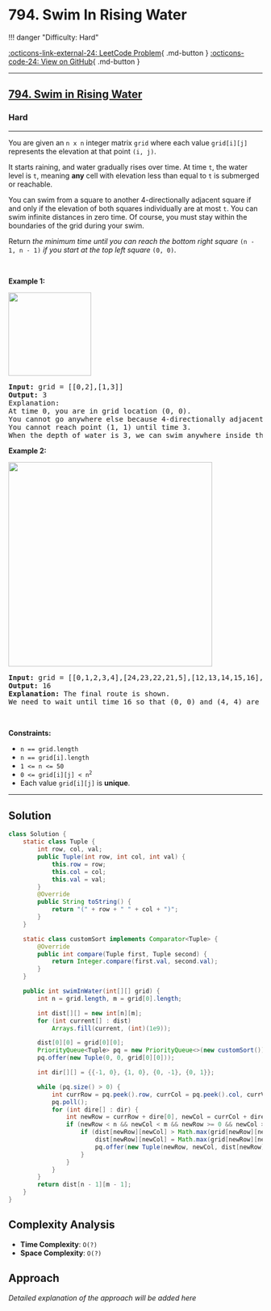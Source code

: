 # 794. Swim In Rising Water

!!! danger "Difficulty: Hard"

[:octicons-link-external-24: LeetCode Problem](https://leetcode.com/problems/swim-in-rising-water/){ .md-button }
[:octicons-code-24: View on GitHub](https://github.com/RAJ8664/Leetcode/tree/master/0794-swim-in-rising-water){ .md-button }

---

<h2><a href="https://leetcode.com/problems/swim-in-rising-water">794. Swim in Rising Water</a></h2><h3>Hard</h3><hr><p>You are given an <code>n x n</code> integer matrix <code>grid</code> where each value <code>grid[i][j]</code> represents the elevation at that point <code>(i, j)</code>.</p>

<p>It starts raining, and water gradually rises over time. At time <code>t</code>, the water level is <code>t</code>, meaning <strong>any</strong> cell with elevation less than equal to <code>t</code> is submerged or reachable.</p>

<p>You can swim from a square to another 4-directionally adjacent square if and only if the elevation of both squares individually are at most <code>t</code>. You can swim infinite distances in zero time. Of course, you must stay within the boundaries of the grid during your swim.</p>

<p>Return <em>the minimum time until you can reach the bottom right square </em><code>(n - 1, n - 1)</code><em> if you start at the top left square </em><code>(0, 0)</code>.</p>

<p>&nbsp;</p>
<p><strong class="example">Example 1:</strong></p>
<img alt="" src="https://assets.leetcode.com/uploads/2021/06/29/swim1-grid.jpg" style="width: 164px; height: 165px;" />
<pre>
<strong>Input:</strong> grid = [[0,2],[1,3]]
<strong>Output:</strong> 3
Explanation:
At time 0, you are in grid location (0, 0).
You cannot go anywhere else because 4-directionally adjacent neighbors have a higher elevation than t = 0.
You cannot reach point (1, 1) until time 3.
When the depth of water is 3, we can swim anywhere inside the grid.
</pre>

<p><strong class="example">Example 2:</strong></p>
<img alt="" src="https://assets.leetcode.com/uploads/2021/06/29/swim2-grid-1.jpg" style="width: 404px; height: 405px;" />
<pre>
<strong>Input:</strong> grid = [[0,1,2,3,4],[24,23,22,21,5],[12,13,14,15,16],[11,17,18,19,20],[10,9,8,7,6]]
<strong>Output:</strong> 16
<strong>Explanation:</strong> The final route is shown.
We need to wait until time 16 so that (0, 0) and (4, 4) are connected.
</pre>

<p>&nbsp;</p>
<p><strong>Constraints:</strong></p>

<ul>
	<li><code>n == grid.length</code></li>
	<li><code>n == grid[i].length</code></li>
	<li><code>1 &lt;= n &lt;= 50</code></li>
	<li><code>0 &lt;= grid[i][j] &lt;&nbsp;n<sup>2</sup></code></li>
	<li>Each value <code>grid[i][j]</code> is <strong>unique</strong>.</li>
</ul>


---

## Solution

```java
class Solution {
    static class Tuple {
        int row, col, val;
        public Tuple(int row, int col, int val) {
            this.row = row;
            this.col = col;
            this.val = val;
        }
        @Override
        public String toString() {
            return "(" + row + " " + col + ")";
        }
    }

    static class customSort implements Comparator<Tuple> {
        @Override
        public int compare(Tuple first, Tuple second) {
            return Integer.compare(first.val, second.val);
        }
    } 

    public int swimInWater(int[][] grid) {
        int n = grid.length, m = grid[0].length;

        int dist[][] = new int[n][m];
        for (int current[] : dist)
            Arrays.fill(current, (int)(1e9));

        dist[0][0] = grid[0][0]; 
        PriorityQueue<Tuple> pq = new PriorityQueue<>(new customSort());
        pq.offer(new Tuple(0, 0, grid[0][0]));

        int dir[][] = {{-1, 0}, {1, 0}, {0, -1}, {0, 1}};

        while (pq.size() > 0) {
            int currRow = pq.peek().row, currCol = pq.peek().col, currVal = pq.peek().val;
            pq.poll();
            for (int dire[] : dir) {
                int newRow = currRow + dire[0], newCol = currCol + dire[1];
                if (newRow < n && newCol < m && newRow >= 0 && newCol >= 0) {
                    if (dist[newRow][newCol] > Math.max(grid[newRow][newCol], currVal)) {
                        dist[newRow][newCol] = Math.max(grid[newRow][newCol], currVal);
                        pq.offer(new Tuple(newRow, newCol, dist[newRow][newCol]));
                    }
                }
            }
        }
        return dist[n - 1][m - 1];
    }
}
```

## Complexity Analysis

- **Time Complexity**: `O(?)`
- **Space Complexity**: `O(?)`

## Approach

*Detailed explanation of the approach will be added here*

